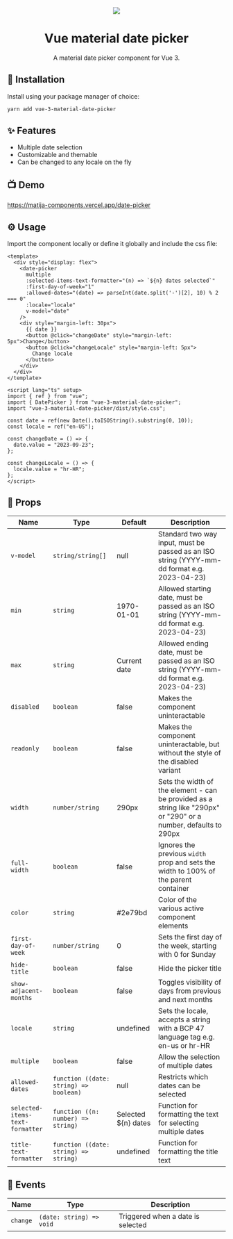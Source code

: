 <div align="center">
  <img src="https://github.com/MatijaNovosel/vue-3-material-date-picker/assets/36193643/952fa1cd-0ced-41f4-9b2e-933be46b1929" />
</div>

<h1 align=center>Vue material date picker</h1>
<p align=center>A material date picker component for Vue 3.</p>

## 🚀 Installation

Install using your package manager of choice:

```bash
yarn add vue-3-material-date-picker
```

## ✨ Features

- Multiple date selection
- Customizable and themable
- Can be changed to any locale on the fly

## 📺 Demo

https://matija-components.vercel.app/date-picker

## ⚙️ Usage

Import the component locally or define it globally and include the css file:

```vue
<template>
  <div style="display: flex">
    <date-picker
      multiple
      :selected-items-text-formatter="(n) => `${n} dates selected`"
      :first-day-of-week="1"
      :allowed-dates="(date) => parseInt(date.split('-')[2], 10) % 2 === 0"
      :locale="locale"
      v-model="date"
    />
    <div style="margin-left: 30px">
      {{ date }}
      <button @click="changeDate" style="margin-left: 5px">Change</button>
      <button @click="changeLocale" style="margin-left: 5px">
        Change locale
      </button>
    </div>
  </div>
</template>

<script lang="ts" setup>
import { ref } from "vue";
import { DatePicker } from "vue-3-material-date-picker";
import "vue-3-material-date-picker/dist/style.css";

const date = ref(new Date().toISOString().substring(0, 10));
const locale = ref("en-US");

const changeDate = () => {
  date.value = "2023-09-23";
};

const changeLocale = () => {
  locale.value = "hr-HR";
};
</script>
```

## 📃 Props

| Name                            | Type                                   | Default             | Description                                                                                                      |
| ------------------------------- | -------------------------------------- | ------------------- | ---------------------------------------------------------------------------------------------------------------- |
| `v-model`                       | `string/string[]`                      | null                | Standard two way input, must be passed as an ISO string (YYYY-mm-dd format e.g. 2023-04-23)                      |
| `min`                           | `string`                               | 1970-01-01          | Allowed starting date, must be passed as an ISO string (YYYY-mm-dd format e.g. 2023-04-23)                       |
| `max`                           | `string`                               | Current date        | Allowed ending date, must be passed as an ISO string (YYYY-mm-dd format e.g. 2023-04-23)                         |
| `disabled`                      | `boolean`                              | false               | Makes the component uninteractable                                                                               |
| `readonly`                      | `boolean`                              | false               | Makes the component uninteractable, but without the style of the disabled variant                                |
| `width`                         | `number/string`                        | 290px               | Sets the width of the element - can be provided as a string like "290px" or "290" or a number, defaults to 290px |
| `full-width`                    | `boolean`                              | false               | Ignores the previous `width` prop and sets the width to 100% of the parent container                             |
| `color`                         | `string`                               | #2e79bd             | Color of the various active component elements                                                                   |
| `first-day-of-week`             | `number/string`                        | 0                   | Sets the first day of the week, starting with 0 for Sunday                                                       |
| `hide-title`                    | `boolean`                              | false               | Hide the picker title                                                                                            |
| `show-adjacent-months`          | `boolean`                              | false               | Toggles visibility of days from previous and next months                                                         |
| `locale`                        | `string`                               | undefined           | Sets the locale, accepts a string with a BCP 47 language tag e.g. en-us or hr-HR                                 |
| `multiple`                      | `boolean`                              | false               | Allow the selection of multiple dates                                                                            |
| `allowed-dates`                 | `function ((date: string) => boolean)` | null                | Restricts which dates can be selected                                                                            |
| `selected-items-text-formatter` | `function ((n: number) => string)`     | Selected ${n} dates | Function for formatting the text for selecting multiple dates                                                    |
| `title-text-formatter`          | `function ((date: string) => string)`  | undefined           | Function for formatting the title text                                                                           |

## 🎺 Events

| Name     | Type                     | Description                       |
| -------- | ------------------------ | --------------------------------- |
| `change` | `(date: string) => void` | Triggered when a date is selected |
